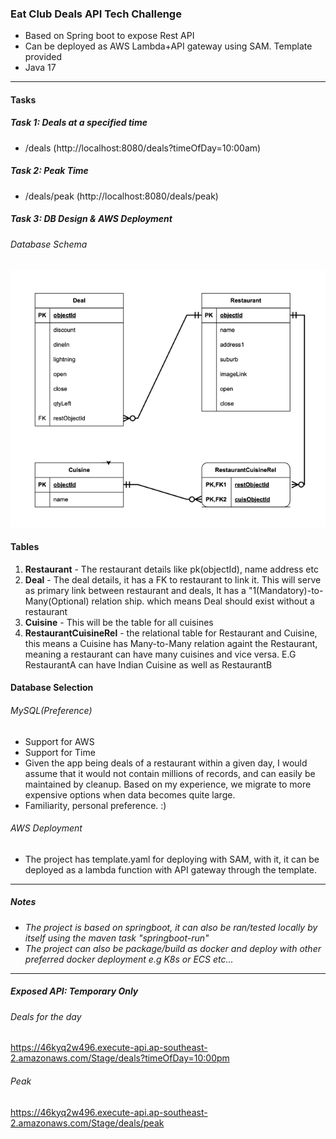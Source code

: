 ### Eat Club Deals API Tech Challenge

- Based on Spring boot to expose Rest API
- Can be deployed as AWS Lambda+API gateway using SAM. Template provided
- Java 17
------------
#### Tasks
##### Task 1: Deals at a specified time
- /deals (http://localhost:8080/deals?timeOfDay=10:00am)

##### Task 2: Peak Time
- /deals/peak (http://localhost:8080/deals/peak)

##### Task 3: DB Design & AWS Deployment

###### Database Schema
[![DBSchema](https://raw.githubusercontent.com/kensilva/eatclubdealschallenge/refs/heads/main/schema/schema.png "DBSchema")](https://raw.githubusercontent.com/kensilva/eatclubdealschallenge/refs/heads/main/schema/schema.png "DBSchema")

#### Tables
1. **Restaurant** -  The restaurant details like pk(objectId), name address etc
2. **Deal** - The deal details, it has a FK to restaurant to link it. This will serve as primary link between restaurant and deals, It has a "1(Mandatory)-to-Many(Optional) relation ship. which means Deal should exist without a restaurant
3. **Cuisine** - This will be the table for all cuisines
4. **RestaurantCuisineRel** - the relational table for Restaurant and Cuisine, this means a Cuisine has Many-to-Many relation againt the Restaurant, meaning a restaurant can have many cuisines and vice versa. E.G RestaurantA can have Indian Cuisine as well as RestaurantB

#### Database Selection
###### MySQL(Preference)
- Support for AWS
- Support for Time
- Given the app being deals of a restaurant within a given day, I would assume that it would not contain millions of records, and can easily be maintained by cleanup. Based on my experience, we migrate to more expensive options when data becomes quite large.
- Familiarity, personal preference. :)

###### AWS Deployment
- The project has template.yaml for deploying with SAM, with it, it can be deployed as a lambda function with API gateway through the template.
------------
##### Notes
- *The project is based on springboot, it can also be ran/tested locally by itself using the maven task "springboot-run"*
- *The project can also be package/build as docker and deploy with other preferred docker deployment e.g K8s or ECS etc...*
------------
##### Exposed API: Temporary Only
###### Deals for the day
https://46kyq2w496.execute-api.ap-southeast-2.amazonaws.com/Stage/deals?timeOfDay=10:00pm

###### Peak
https://46kyq2w496.execute-api.ap-southeast-2.amazonaws.com/Stage/deals/peak

